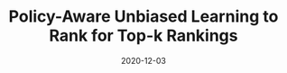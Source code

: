 ---
title: "Policy-Aware Unbiased Learning to Rank for Top-k Rankings"
collection: talks
type: "Invited Workshop Talk"
permalink: /talks/2020-12-03-dir
venue: "the 19th Dutch-Belgian Information Retrieval Workshop (DIR ’20)"
date: 2020-12-03
location: "Online Event"
youtube: E7IE8_Tv-uk?t=2705
slides: /files/slides/2020-dir.pdf
publication: /publication/2020-sigir-topk
---